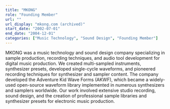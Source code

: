 ```yaml
---
title: "MKONG"
role: "Founding Member"
url: ""
url_display: "mkong.com (archived)"
start_date: "2002-07-01"
end_date: "2004-12-01"
categories: ["Music Technology", "Sound Design", "Founding Member"]
---
```


MKONG was a music technology and sound design company specializing in sample production, recording techniques, and audio tool development for digital music production. We created multi-sampled instruments, synthesizer presets, developed single-cycle waveforms, and pioneered recording techniques for synthesizer and sampler content. The company developed the Adventure Kid Wave Forms (AKWF), which became a widely-used open-source waveform library implemented in numerous synthesizers and samplers worldwide. Our work involved extensive studio recording, sound design, and the creation of professional sample libraries and synthesizer presets for electronic music production.
